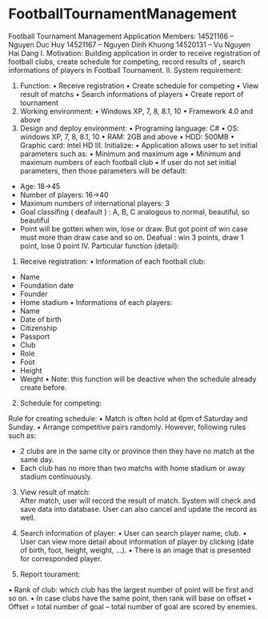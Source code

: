# FootballTournamentManagement
Football Tournament Management Application
Members:
14521166 – Nguyen Duc Huy
14521167 – Nguyen Dinh Khuong
14520131 – Vu Nguyen Hai Dang
I. Motivation: 
Building application in order to receive registration of football clubs, create schedule for competing, record results of 	, search informations of players in Football Tournament.
II. System requirement:
1. Function:
•	Receive registration
•	Create schedule for competing
•	View result of matchs
•	Search informations of players
•	Create report of tournament
2. Working environment:
•	Windows XP, 7, 8, 8.1, 10
•	Framework 4.0 and above
3. Design and deploy environment:
•	Programing language: C#
•	OS: windows XP, 7, 8, 8.1, 10
•	RAM: 2GB and above
•	HDD: 500MB
•	Graphic card: intel HD
III. Initialize:
•	Application allows user to set initial parameters such as:
•	Minimum and maximum age
•	Minimum and maximum numbers of each football club
•	If user do not set initial parameters, then those parameters will be default:
-	Age: 18->45
-	Number of players: 16->40
-	Maximum numbers of international players: 3
-	Goal classifing ( deafault ) : A, B, C analogous to normal, beautiful, so beautiful
-	Point will be gotten when win, lose or draw. But got point of win case must more than draw case and so on. Deafual : win 3 points, draw 1 point, lose 0 point
IV. Particular function (detail):
1. Receive registration:
•	Information of each football club:
-	Name
-	Foundation date
-	Founder
-	Home stadium
•	Informations of each players:
-	Name
-	Date of birth
-	Citizenship
-	Passport
-	Club
-	Role
-	Foot
-	Height
-	Weight
•	Note: this function will be deactive when the schedule already create before.
2. Schedule for competing:		

Rule for creating schedule:
•	Match is often hold at 6pm of Saturday and Sunday.
•	Arrange competitive pairs randomly. However, following rules such as:
-	2 clubs are in the same city or province then they have no match at the same day.
-	Each club has no more than two matchs with home stadium or away stadium continuously.
3. View result of match:			
After match, user will record the result of match. System will check and save data into database. User can also cancel and update the record as well.
4. Search information of player:
•	User can search player name, club.
•	User can view more detail about information of player by clicking (date of birth, foot, height, weight, …).
•	There is an image that is presented for corresponded player.

5. Report tourament:
			
•	Rank of club: which club has the largest number of point will be first and so on.
•	In case clubs have the same point, then rank will base on offset
•	Offset = total number of goal – total number of goal are scored by enemies.



